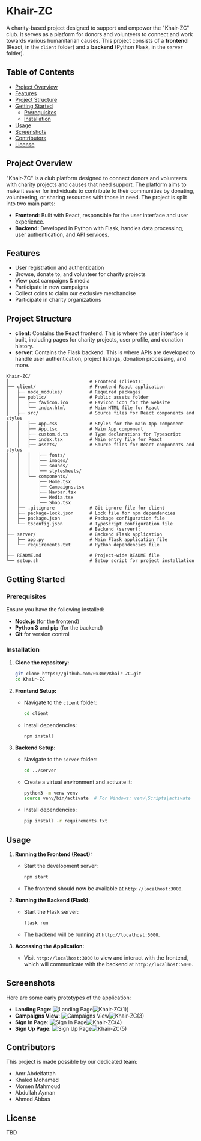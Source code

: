 # Khair-ZC

A charity-based project designed to support and empower the "Khair-ZC" club. It serves as a platform for donors and volunteers to connect and work towards various humanitarian causes. This project consists of a **frontend** (React, in the `client` folder) and a **backend** (Python Flask, in the `server` folder).

## Table of Contents
- [Project Overview](#project-overview)
- [Features](#features)
- [Project Structure](#project-structure)
- [Getting Started](#getting-started)
  - [Prerequisites](#prerequisites)
  - [Installation](#installation)
- [Usage](#usage)
- [Screenshots](#screenshots)
- [Contributors](#contributors)
- [License](#license)

## Project Overview

"Khair-ZC" is a club platform designed to connect donors and volunteers with charity projects and causes that need support. The platform aims to make it easier for individuals to contribute to their communities by donating, volunteering, or sharing resources with those in need. The project is split into two main parts:
- **Frontend**: Built with React, responsible for the user interface and user experience.
- **Backend**: Developed in Python with Flask, handles data processing, user authentication, and API services.

## Features

- User registration and authentication
- Browse, donate to, and volunteer for charity projects
- View past campaigns & media
- Participate in new campaigns
- Collect coins to claim our exclusive merchandise
- Participate in charity organizations

## Project Structure

- **client**: Contains the React frontend. This is where the user interface is built, including pages for charity projects, user profile, and donation history.
- **server**: Contains the Flask backend. This is where APIs are developed to handle user authentication, project listings, donation processing, and more.

```
Khair-ZC/
│                              # Frontend (client):
├── client/                    # Frontend React application
│   ├── node_modules/          # Required packages
│   ├── public/                # Public assets folder
│   │   ├── favicon.ico        # Favicon icon for the website
│   │   └── index.html         # Main HTML file for React
│   ├── src/                   # Source files for React components and styles
│   │   ├── App.css            # Styles for the main App component
│   │   ├── App.tsx            # Main App component
│   │   ├── custom.d.ts        # Type declarations for Typescript
│   │   ├── index.tsx          # Main entry file for React
│   │   ├── assets/            # Source files for React components and styles
│   │   │   ├── fonts/
│   │   │   ├── images/
│   │   │   ├── sounds/
│   │   │   └── stylesheets/
│   │   └── components/
│   │       ├── Home.tsx
│   │       ├── Campaigns.tsx
│   │       ├── Navbar.tsx
│   │       ├── Media.tsx
│   │       └── Shop.tsx
│   ├── .gitignore             # Git ignore file for client
│   ├── package-lock.json      # Lock file for npm dependencies
│   ├── package.json           # Package configuration file
│   └── tsconfig.json          # TypeScript configuration file
│                              # Backend (server):
├── server/                    # Backend Flask application
│   ├── app.py                 # Main Flask application file
│   └── requirements.txt       # Python dependencies file
│
├── README.md                  # Project-wide README file
└── setup.sh                   # Setup script for project installation
```

## Getting Started

### Prerequisites
Ensure you have the following installed:
- **Node.js** (for the frontend)
- **Python 3** and **pip** (for the backend)
- **Git** for version control

### Installation

1. **Clone the repository:**
   ```bash
   git clone https://github.com/0x3mr/Khair-ZC.git
   cd Khair-ZC
   ```

2. **Frontend Setup:**
   - Navigate to the `client` folder:
     ```bash
     cd client
     ```
   - Install dependencies:
     ```bash
     npm install
     ```

3. **Backend Setup:**
   - Navigate to the `server` folder:
     ```bash
     cd ../server
     ```
   - Create a virtual environment and activate it:
     ```bash
     python3 -m venv venv
     source venv/bin/activate  # For Windows: venv\Scripts\activate
     ```
   - Install dependencies:
     ```bash
     pip install -r requirements.txt
     ```

## Usage

1. **Running the Frontend (React):**
   - Start the development server:
     ```bash
     npm start
     ```
   - The frontend should now be available at `http://localhost:3000`.

2. **Running the Backend (Flask):**
   - Start the Flask server:
     ```bash
     flask run
     ```
   - The backend will be running at `http://localhost:5000`.

3. **Accessing the Application:**
   - Visit `http://localhost:3000` to view and interact with the frontend, which will communicate with the backend at `http://localhost:5000`.

## Screenshots

Here are some early prototypes of the application:

- **Landing Page**: ![Landing Page]()![Khair-ZC(1)](https://github.com/user-attachments/assets/f2af469b-268e-4c2e-bb10-7a9259fdefd2))
- **Campaigns View**: ![Campaigns View]()![Khair-ZC(3)](https://github.com/user-attachments/assets/bc1e3678-87d0-46f6-806f-1f0cc296c8f8)
- **Sign In Page**: ![Sign In Page]()![Khair-ZC(4)](https://github.com/user-attachments/assets/dc802c5b-f14b-4c7b-b30b-aeb484b7b4ac)
- **Sign Up Page**: ![Sign Up Page]()![Khair-ZC(5)](https://github.com/user-attachments/assets/7833d85d-033c-4720-874b-0fcf012036cf)

## Contributors

This project is made possible by our dedicated team:
- Amr Abdelfattah
- Khaled Mohamed
- Momen Mahmoud
- Abdullah Ayman
- Ahmed Abbas


## License

TBD
